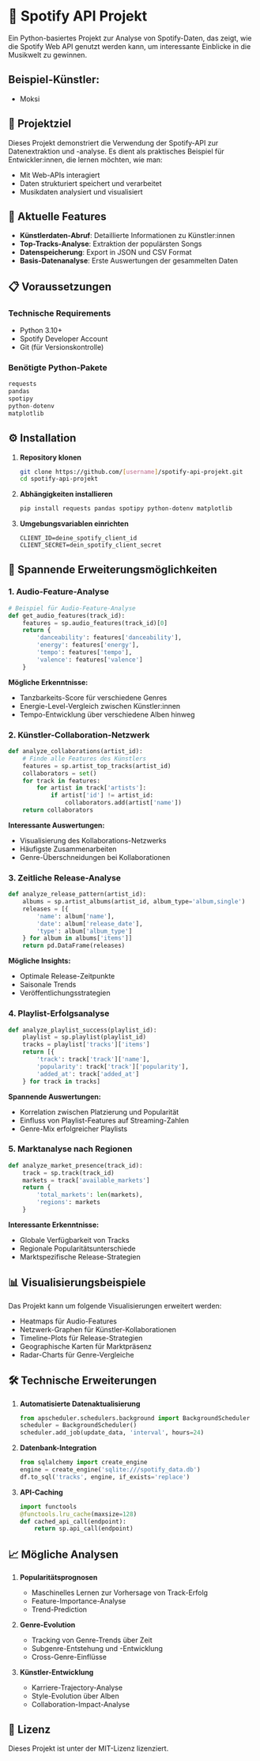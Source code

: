 # 🎵 Spotify API Projekt

Ein Python-basiertes Projekt zur Analyse von Spotify-Daten, das zeigt, wie die Spotify Web API genutzt werden kann, um interessante Einblicke in die Musikwelt zu gewinnen.

## Beispiel-Künstler:
- Moksi 

## 🎯 Projektziel

Dieses Projekt demonstriert die Verwendung der Spotify-API zur Datenextraktion und -analyse. Es dient als praktisches Beispiel für Entwickler:innen, die lernen möchten, wie man:
- Mit Web-APIs interagiert
- Daten strukturiert speichert und verarbeitet
- Musikdaten analysiert und visualisiert

## 🚀 Aktuelle Features

- **Künstlerdaten-Abruf**: Detaillierte Informationen zu Künstler:innen
- **Top-Tracks-Analyse**: Extraktion der populärsten Songs
- **Datenspeicherung**: Export in JSON und CSV Format
- **Basis-Datenanalyse**: Erste Auswertungen der gesammelten Daten

## 📋 Voraussetzungen

### Technische Requirements
- Python 3.10+
- Spotify Developer Account
- Git (für Versionskontrolle)

### Benötigte Python-Pakete
```python
requests
pandas
spotipy
python-dotenv
matplotlib
```

## ⚙️ Installation

1. **Repository klonen**
   ```bash
   git clone https://github.com/[username]/spotify-api-projekt.git
   cd spotify-api-projekt
   ```

2. **Abhängigkeiten installieren**
   ```bash
   pip install requests pandas spotipy python-dotenv matplotlib
   ```

3. **Umgebungsvariablen einrichten**
   ```env
   CLIENT_ID=deine_spotify_client_id
   CLIENT_SECRET=dein_spotify_client_secret
   ```

## 🎼 Spannende Erweiterungsmöglichkeiten

### 1. Audio-Feature-Analyse
```python
# Beispiel für Audio-Feature-Analyse
def get_audio_features(track_id):
    features = sp.audio_features(track_id)[0]
    return {
        'danceability': features['danceability'],
        'energy': features['energy'],
        'tempo': features['tempo'],
        'valence': features['valence']
    }
```
**Mögliche Erkenntnisse:**
- Tanzbarkeits-Score für verschiedene Genres
- Energie-Level-Vergleich zwischen Künstler:innen
- Tempo-Entwicklung über verschiedene Alben hinweg

### 2. Künstler-Collaboration-Netzwerk
```python
def analyze_collaborations(artist_id):
    # Finde alle Features des Künstlers
    features = sp.artist_top_tracks(artist_id)
    collaborators = set()
    for track in features:
        for artist in track['artists']:
            if artist['id'] != artist_id:
                collaborators.add(artist['name'])
    return collaborators
```
**Interessante Auswertungen:**
- Visualisierung des Kollaborations-Netzwerks
- Häufigste Zusammenarbeiten
- Genre-Überschneidungen bei Kollaborationen

### 3. Zeitliche Release-Analyse
```python
def analyze_release_pattern(artist_id):
    albums = sp.artist_albums(artist_id, album_type='album,single')
    releases = [{
        'name': album['name'],
        'date': album['release_date'],
        'type': album['album_type']
    } for album in albums['items']]
    return pd.DataFrame(releases)
```
**Mögliche Insights:**
- Optimale Release-Zeitpunkte
- Saisonale Trends
- Veröffentlichungsstrategien

### 4. Playlist-Erfolgsanalyse
```python
def analyze_playlist_success(playlist_id):
    playlist = sp.playlist(playlist_id)
    tracks = playlist['tracks']['items']
    return [{
        'track': track['track']['name'],
        'popularity': track['track']['popularity'],
        'added_at': track['added_at']
    } for track in tracks]
```
**Spannende Auswertungen:**
- Korrelation zwischen Platzierung und Popularität
- Einfluss von Playlist-Features auf Streaming-Zahlen
- Genre-Mix erfolgreicher Playlists

### 5. Marktanalyse nach Regionen
```python
def analyze_market_presence(track_id):
    track = sp.track(track_id)
    markets = track['available_markets']
    return {
        'total_markets': len(markets),
        'regions': markets
    }
```
**Interessante Erkenntnisse:**
- Globale Verfügbarkeit von Tracks
- Regionale Popularitätsunterschiede
- Marktspezifische Release-Strategien

## 📊 Visualisierungsbeispiele

Das Projekt kann um folgende Visualisierungen erweitert werden:
- Heatmaps für Audio-Features
- Netzwerk-Graphen für Künstler-Kollaborationen
- Timeline-Plots für Release-Strategien
- Geographische Karten für Marktpräsenz
- Radar-Charts für Genre-Vergleiche

## 🛠️ Technische Erweiterungen

1. **Automatisierte Datenaktualisierung**
   ```python
   from apscheduler.schedulers.background import BackgroundScheduler
   scheduler = BackgroundScheduler()
   scheduler.add_job(update_data, 'interval', hours=24)
   ```

2. **Datenbank-Integration**
   ```python
   from sqlalchemy import create_engine
   engine = create_engine('sqlite:///spotify_data.db')
   df.to_sql('tracks', engine, if_exists='replace')
   ```

3. **API-Caching**
   ```python
   import functools
   @functools.lru_cache(maxsize=128)
   def cached_api_call(endpoint):
       return sp.api_call(endpoint)
   ```

## 📈 Mögliche Analysen

1. **Popularitätsprognosen**
   - Maschinelles Lernen zur Vorhersage von Track-Erfolg
   - Feature-Importance-Analyse
   - Trend-Prediction

2. **Genre-Evolution**
   - Tracking von Genre-Trends über Zeit
   - Subgenre-Entstehung und -Entwicklung
   - Cross-Genre-Einflüsse

3. **Künstler-Entwicklung**
   - Karriere-Trajectory-Analyse
   - Style-Evolution über Alben
   - Collaboration-Impact-Analyse

## 📝 Lizenz

Dieses Projekt ist unter der MIT-Lizenz lizenziert.
